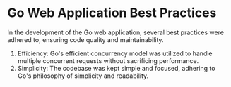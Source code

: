 # Go Web Application Best Practices

In the development of the Go web application, several best practices were adhered to, ensuring code quality and maintainability.

1. Efficiency: Go's efficient concurrency model was utilized to handle multiple concurrent requests without sacrificing performance.
2. Simplicity: The codebase was kept simple and focused, adhering to Go's philosophy of simplicity and readability.

